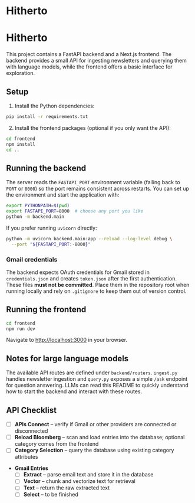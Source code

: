 # Hitherto
# Hitherto

This project contains a FastAPI backend and a Next.js frontend. The backend
provides a small API for ingesting newsletters and querying them with language
models, while the frontend offers a basic interface for exploration.

## Setup

1. Install the Python dependencies:

```bash
pip install -r requirements.txt
```

2. Install the frontend packages (optional if you only want the API):

```bash
cd frontend
npm install
cd ..
```

## Running the backend

The server reads the `FASTAPI_PORT` environment variable (falling back to
`PORT` or `8000`) so the port remains consistent across restarts. You can set up
the environment and start the application with:

```bash
export PYTHONPATH=$(pwd)
export FASTAPI_PORT=8000  # choose any port you like
python -m backend.main
```

If you prefer running `uvicorn` directly:

```bash
python -m uvicorn backend.main:app --reload --log-level debug \
  --port "${FASTAPI_PORT:-8000}"
```

### Gmail credentials

The backend expects OAuth credentials for Gmail stored in `credentials.json` and
creates `token.json` after the first authentication. These files **must not be
committed**. Place them in the repository root when running locally and rely on
`.gitignore` to keep them out of version control.

## Running the frontend

```bash
cd frontend
npm run dev
```

Navigate to <http://localhost:3000> in your browser.

## Notes for large language models

The available API routes are defined under `backend/routers`. `ingest.py`
handles newsletter ingestion and `query.py` exposes a simple `/ask` endpoint for
question answering. LLMs can read this README to quickly understand how to start
the backend and interact with these routes.

## API Checklist

- [ ] **APIs Connect** – verify if Gmail or other providers are connected or disconnected
- [ ] **Reload Bloomberg** – scan and load entries into the database; optional category comes from the frontend
- [ ] **Category Selection** – query the database using existing category attributes
- **Gmail Entries**
  - [ ] **Extract** – parse email text and store it in the database
  - [ ] **Vector** – chunk and vectorize text for retrieval
  - [ ] **Text** – return the raw extracted text
  - [ ] **Select** – to be finished
